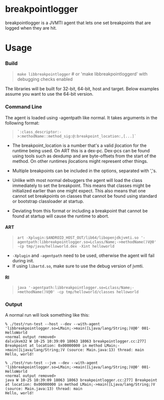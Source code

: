 # breakpointlogger

breakpointlogger is a JVMTI agent that lets one set breakpoints that are logged
when they are hit.

# Usage
### Build
>    `make libbreakpointlogger`  # or 'make libbreakpointloggerd' with debugging checks enabled

The libraries will be built for 32-bit, 64-bit, host and target. Below examples
assume you want to use the 64-bit version.

### Command Line

The agent is loaded using -agentpath like normal. It takes arguments in the
following format:
>     `:class_descriptor:->:methodName::method_sig:@:breakpoint_location:,[...]`

* The breakpoint\_location is a number that's a valid jlocation for the runtime
  being used. On ART this is a dex-pc. Dex-pcs can be found using tools such as
  dexdump and are byte-offsets from the start of the method. On other runtimes
  jlocations might represent other things.

* Multiple breakpoints can be included in the options, separated with ','s.

* Unlike with most normal debuggers the agent will load the class immediately to
  set the breakpoint. This means that classes might be initialized earlier than
  one might expect. This also means that one cannot set breakpoints on classes
  that cannot be found using standard or bootstrap classloader at startup.

* Deviating from this format or including a breakpoint that cannot be found at
  startup will cause the runtime to abort.

#### ART
>    `art -Xplugin:$ANDROID_HOST_OUT/lib64/libopenjdkjvmti.so '-agentpath:libbreakpointlogger.so=Lclass/Name;->methodName()V@0' -cp tmp/java/helloworld.dex -Xint helloworld`

* `-Xplugin` and `-agentpath` need to be used, otherwise the agent will fail during init.
* If using `libartd.so`, make sure to use the debug version of jvmti.

#### RI
>    `java '-agentpath:libbreakpointlogger.so=Lclass/Name;->methodName()V@0' -cp tmp/helloworld/classes helloworld`

### Output
A normal run will look something like this:

    % ./test/run-test --host --dev --with-agent 'libbreakpointlogger.so=LMain;->main([Ljava/lang/String;)V@0' 001-HelloWorld
    <normal output removed>
    dalvikvm32 W 10-25 10:39:09 18063 18063 breakpointlogger.cc:277] Breakpoint at location: 0x00000000 in method LMain;->main([Ljava/lang/String;)V (source: Main.java:13) thread: main
    Hello, world!

    % ./test/run-test --jvm --dev --with-agent 'libbreakpointlogger.so=LMain;->main([Ljava/lang/String;)V@0' 001-HelloWorld
    <normal output removed>
    java W 10-25 10:39:09 18063 18063 breakpointlogger.cc:277] Breakpoint at location: 0x00000000 in method LMain;->main([Ljava/lang/String;)V (source: Main.java:13) thread: main
    Hello, world!
